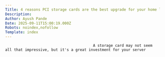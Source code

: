 ```yaml
---
Title: 4 reasons PCI storage cards are the best upgrade for your home lab
Description: 
Author: Ayush Pande
Date: 2025-09-11T15:00:19.000Z
Robots: noindex,nofollow
Template: index
---
```


                                            A storage card may not seem all that impressive, but it's a great investment for your server
                                        